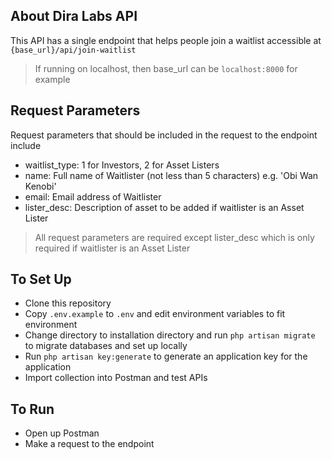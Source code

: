 ## About Dira Labs API

This API has a single endpoint that helps people join a waitlist accessible at `{base_url}/api/join-waitlist`
> If running on localhost, then base_url can be `localhost:8000` for example

## Request Parameters
Request parameters that should be included in the request to the endpoint include
- waitlist_type: 1 for Investors, 2 for Asset Listers
- name: Full name of Waitlister (not less than 5 characters) e.g. 'Obi Wan Kenobi'
- email: Email address of Waitlister
- lister_desc: Description of asset to be added if waitlister is an Asset Lister

> All request parameters are required except lister_desc which is only required if waitlister is an Asset Lister

## To Set Up
- Clone this repository
- Copy `.env.example` to `.env` and edit environment variables to fit environment
- Change directory to installation directory and run `php artisan migrate` to migrate databases and set up locally
- Run `php artisan key:generate` to generate an application key for the application
- Import collection into Postman and test APIs

## To Run
- Open up Postman
- Make a request to the endpoint